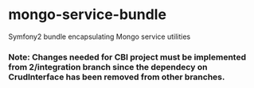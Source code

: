 mongo-service-bundle
====================

Symfony2 bundle encapsulating Mongo service utilities

### Note: Changes needed for CBI project must be implemented from 2/integration branch since the dependecy on CrudInterface has been removed from other branches.

